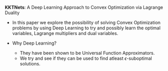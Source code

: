 __KKTNets__: A Deep Learning Approach to Convex Optimization via Lagrange Duality

- In this paper we explore the possibility of solving Convex Optimization problems by using Deep Learning to try and possibly learn the optimal variables, Lagrange multipliers and dual variables.

- Why Deep Learning?
    - They have been shown to be Universal Function Approximators.
    - We try and see if they can be used to find atleast $\epsilon$-suboptimal solutions.